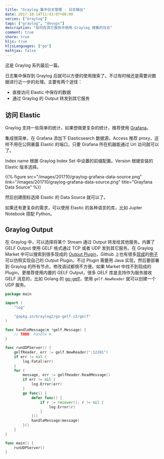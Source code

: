 ```yaml
---
title: "Graylog 集中日志管理 - 日志输出"
date: 2017-10-14T11:43:07+08:00
series: ["Graylog"]
tags: ["graylog", "devops"]
description: "如何在其它服务中使用 Graylog 搜集的日志"
comment: true
share: true
hljs: true
hljsLanguages: ["go"]
mathjax: false
---
```


这是 Graylog 系列最后一篇。

日志集中保存到 Graylog 后就可以方便的使用搜索了。不过有时候还是需要对数据进行近一步的处理。主要有两个途径：

- 直接访问 Elastic 中保存的数据
- 通过 Graylog 的 Output 转发到其它服务

<!--more-->

## 访问 Elastic
Graylog 支持一些简单的统计，如果想做更复杂的统计，推荐使用 [Grafana](https://grafana.com)。

集成很简单，在 Grafana 添加下 Elasticsearch 数据源。Access 推荐 proxy，这样不用在公网暴露 Elastic 的端口，只要 Grafana 所在机器能通过 Url 访问就可以了。

Index name 根据 Graylog Index Set 中设置的前缀配置。Version 根据安装的 Elastic 版本选择。

{{% figure src="/images/201710/graylog-grafana-data-source.png" link="/images/201710/graylog-grafana-data-source.png" title="Grayfana Data Source" %}}

然后创建图标选择 Elastic 的 Data Source 就可以了。

如果还有更复杂的需求，可以使用 Elastic 的各种语言的库，比如 Jupter Notebook 搭配 Python。

## Graylog Output

在 Graylog 中，可以选择将某个 Stream 通过 Output 转发给其他服务。内置了 GELF Output 使用 GELF 格式通过 TCP 或者 UDP 发到其它服务。在 Graylog Market 中可以搜索到很多现成的 [Output Plugin](https://marketplace.graylog.org/addons?kind=plugin&tag=output)，Github 上也有很多[现成](https://github.com/graylog-labs/graylog-plugin-slack/blob/master/src/main/java/org/graylog2/plugins/slack/output/SlackMessageOutput.java)的[例子](https://github.com/Graylog2/graylog-plugin-splunk/blob/master/src/main/java/com/graylog/splunk/output/SplunkOutput.java)可以仿照实现自己的 Output Plugin。不过 Plugin 需要用 Java 实现，然后要部署到 Graylog 的所有节点，修改调试都很不方便。如果 Market 中找不到现成的 Plugin，更推荐使用内置的 GELF Output，很多 GELF 库是支持作为服务接收 GELF 消息的，比如 Golang 的 [go-gelf](https://github.com/Graylog2/go-gelf)，使用 `gelf.NewReader` 就可以创建一个 UDP 服务。

``` go
package main

import (
	"log"

	"gopkg.in/Graylog2/go-gelf.v2/gelf"
)

func handleMessage(m *gelf.Message) {
	// TODO: handle m
}

func runUDPServer() {
	gelfReader, err := gelf.NewReader(":12201")
	if err != nil {
		log.Fatal(err)
	}
	for {
		message, err := gelfReader.ReadMessage()
		if err != nil {
			log.Error(err)
		}
		go func() {
			defer func() {
				if r := recover(); r != nil {
					log.Error(r)
				}
			}()
			handleMessage(message)
		}()
	}
}

func main() {
	runUDPServer()
}
```
